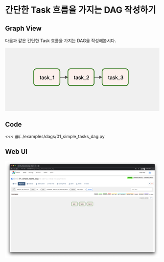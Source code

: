 # 간단한 Task 흐름을 가지는 DAG 작성하기

## Graph View

다음과 같은 간단한 Task 흐름을 가지는 DAG을 작성해봅시다.

![image-20220122121951658](./image-20220122121951658.png)

## Code

<<< @/../examples/dags/01_simple_tasks_dag.py

## Web UI

![image-20220122122006564](./image-20220122122006564.png)
